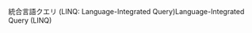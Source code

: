<span data-ttu-id="db945-101">統合言語クエリ (LINQ: Language-Integrated Query)</span><span class="sxs-lookup"><span data-stu-id="db945-101">Language-Integrated Query (LINQ)</span></span>